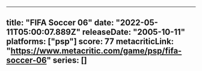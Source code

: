 
---
title: "FIFA Soccer 06"
date: "2022-05-11T05:00:07.889Z"
releaseDate: "2005-10-11"
platforms: ["psp"]
score: 77
metacriticLink: "https://www.metacritic.com/game/psp/fifa-soccer-06"
series: []
---
